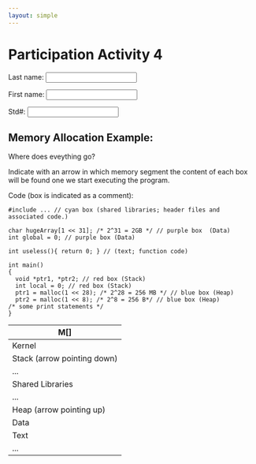 ```yaml
---
layout: simple
---
```


# Participation Activity 4

Last name: <input type="text" name="lname">

First name: <input type="text" name="fname">

Std#: <input type="text" name="stdnum">

## Memory Allocation Example:

Where does eveything go?

Indicate with an arrow in which memory segment the content of each box will be found one we start executing the program.

Code (box is indicated as a comment):

```
#include ... // cyan box (shared libraries; header files and associated code.)

char hugeArray[1 << 31]; /* 2^31 = 2GB */ // purple box  (Data)
int global = 0; // purple box (Data)

int useless(){ return 0; } // (text; function code)

int main()
{
  void *ptr1, *ptr2; // red box (Stack)
  int local = 0; // red box (Stack)
  ptr1 = malloc(1 << 28); /* 2^28 = 256 MB */ // blue box (Heap)
  ptr2 = malloc(1 << 8); /* 2^8 = 256 B*/ // blue box (Heap)
/* some print statements */
}
```

<table>
  <thead>
    <tr>
      <th>M[]</th>
    </tr>
  </thead>
  <tbody>
    <tr>
      <td>Kernel</td>
    </tr>
    <tr>
      <td>Stack (arrow pointing down)</td>
    </tr>
    <tr>
      <td>...</td>
    </tr>
    <tr>
      <td>Shared Libraries</td>
    </tr>
    <tr>
      <td>...</td>
    </tr>
    <tr>
      <td>Heap (arrow pointing up)</td>
    </tr>
    <tr>
      <td>Data</td>
    </tr>
    <tr>
      <td>Text</td>
    </tr>
    <tr>
      <td>...</td>
    </tr>
  </tbody>
</table>
